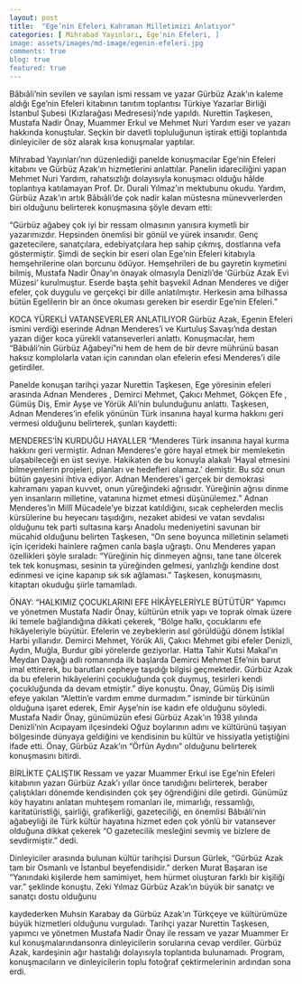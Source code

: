 ```yaml
---
layout: post
title:  "Ege’nin Efeleri Kahraman Milletimizi Anlatıyor"
categories: [ Mihrabad Yayınları, Ege'nin Efeleri, ]
image: assets/images/md-image/egenin-efeleri.jpg 
comments: true
blog: true
featured: true
---
```


Bâbıâli’nin sevilen ve sayılan ismi ressam ve yazar Gürbüz Azak’ın kaleme aldığı Ege’nin Efeleri kitabının tanıtım toplantısı Türkiye Yazarlar Birliği İstanbul Şubesi (Kızlarağası Medresesi)’nde yapıldı. Nurettin Taşkesen, Mustafa Nadir Önay, Muammer Erkul ve Mehmet Nuri Yardım eser ve yazarı hakkında konuştular. Seçkin bir davetli topluluğunun iştirak ettiği toplantıda dinleyiciler de söz alarak kısa konuşmalar yaptılar.

Mihrabad Yayınları’nın düzenlediği panelde konuşmacılar Ege’nin Efeleri kitabını ve Gürbüz Azak’ın hizmetlerini anlattılar. Panelin idareciliğini yapan Mehmet Nuri Yardım, rahatsızlığı dolayısıyla konuşmacı olduğu hâlde toplantıya katılamayan Prof. Dr. Durali Yılmaz’ın mektubunu okudu. Yardım, Gürbüz Azak’ın artık Bâbıâli’de çok nadir kalan müstesna münevverlerden biri olduğunu belirterek konuşmasına şöyle devam etti:

“Gürbüz ağabey çok iyi bir ressam olmasının yanısıra kıymetli bir yazarımızdır. Hepsinden önemlisi bir gönül ve yürek insanıdır. Genç gazetecilere, sanatçılara, edebiyatçılara hep sahip çıkmış, dostlarına vefa göstermiştir. Şimdi de seçkin bir eseri olan Ege’nin Efeleri kitabıyla hemşehrilerine olan borcunu ödüyor. Hemşehrileri de bu gayretin kıymetini bilmiş, Mustafa Nadir Önay’ın önayak olmasıyla Denizli’de ‘Gürbüz Azak Evi Müzesi’ kurulmuştur. Eserde başta şehit başvekil Adnan Menderes ve diğer efeler, çok duygulu ve gerçekçi bir dille anlatılmıştır. Herkesin ama bilhassa bütün Egelilerin bir an önce okuması gereken bir eserdir Ege’nin Efeleri.”

KOCA YÜREKLİ VATANSEVERLER ANLATILIYOR
Gürbüz Azak, Egenin Efeleri ismini verdiği eserinde Adnan Menderes’i ve Kurtuluş Savaşı’nda destan yazan diğer koca yürekli vatanseverleri anlattı. Konuşmacılar, hem “Bâbıâli’nin Gürbüz Ağabeyi”ni hem de hem de bir devre mührünü basan haksız komplolarla vatan için canından olan efelerin efesi Menderes’i dile getirdiler.

Panelde konuşan tarihçi yazar Nurettin Taşkesen, Ege yöresinin efeleri arasında Adnan Menderes , Demirci Mehmet, Çakıcı Mehmet, Gökçen Efe , Gümüş Diş, Emir Ayşe ve Yörük Ali’nin bulunduğunu anlattı. Taşkesen, Adnan Menderes’in efelik yönünün Türk insanına hayal kurma hakkını geri vermesi olduğunu belirterek, şunları kaydetti:

MENDERES’İN KURDUĞU HAYALLER
“Menderes Türk insanına hayal kurma hakkını geri vermiştir. Adnan Menderes'e göre hayal etmek bir memleketin ulaşabileceği en üst seviye. Hakikaten de bu konuyla alakalı ‘Hayal etmesini bilmeyenlerin projeleri, planları ve hedefleri olamaz.&#39; demiştir. Bu söz onun bütün gayesini ihtiva ediyor. Adnan Menderes&#39;i gerçek bir demokrasi kahramanı yapan kuvvet, onun yüreğindeki ağrısıdır. Yüreğinin ağrısı dinme yen insanların milletine, vatanına hizmet etmesi düşünülemez.” Adnan Menderes’in Millî Mücadele’ye bizzat katıldiğını, sıcak cephelerden meclis kürsülerine bu heyecanı taşıdığını, nezaket abidesi ve vatan sevdalısı olduğunu tek parti sultasına karşı Anadolu medeniyetini savunan bir mücahid olduğunu belirten Taşkesen, “On sene boyunca milletinin selameti için içerideki hainlere rağmen canla başla uğraştı. Onu Menderes yapan özellikleri şöyle sıraladı: “Yüreğinin hiç dinmeyen ağrısı, tane tane ölcerek tek tek konuşması, sesinin ta yüreğinden gelmesi, yanlızlığı kendine dost edinmesi ve içine kapanıp sık sık ağlaması.” Taşkesen, konuşmasını, kitaptan okuduğu şiirle tamamladı.

ÖNAY: “HALKIMIZ ÇOCUKLARINI EFE HİKÂYELERİYLE BÜTÜTÜR”
Yapımcı ve yönetmen Mustafa Nadir Önay, kültürün etnik yapı ve toprak olmak üzere iki temele bağlandığına dikkati çekerek, “Bölge halkı, çocuklarını efe hikâyeleriyle büyütür. Efelerin ve zeybeklerin asıl görüldüğü dönem İstiklal Harbi yıllarıdır. Demirci Mehmet, Yörük Ali, Çakıcı Mehmet gibi efeler Denizli, Aydın, Muğla, Burdur gibi yörelerde geziyorlar. Hatta Tahir Kutsi Makal’ın Meydan Dayağı adlı romanında ilk başlarda Demirci Mehmet Efe’nin barut imal ettirerek, bu barutları cepheye taşıdığı bilgisi geçmektedir. Gürbüz Azak da bu efelerin hikâyelerini çocukluğunda çok duymuş, tesirleri kendi çocukluğunda da devam etmiştir.” diye konuştu. Önay, Gümüş Diş isimli efeye yakılan “Alettin’e vardım emme durmadım.” isminde bir türkünün olduğuna işaret ederek, Emir Ayşe’nin ise kadın efe olduğunu söyledi. Mustafa Nadir Önay, günümüzün efesi Gürbüz Azak’ın 1938 yılında Denizli’nin Acıpayam ilçesindeki Oğuz boylarının adını ve kültürünü taşıyan bölgesinde dünyaya geldiğini ve kendisinin bu kültür ve hissiyatla yetiştiğini ifade etti. Önay, Gürbüz Azak’ın “Örfün Aydını” olduğunu belirterek konuşmasını bitirdi.

BİRLİKTE ÇALIŞTIK
Ressam ve yazar Muammer Erkul ise Ege’nin Efeleri kitabının yazarı Gürbüz Azak’ı yıllar önce tanıdığını belirterek, beraber çalıştıkları dönemde kendisinden çok şey öğrendiğini dile getirdi. Günümüz köy hayatını anlatan muhteşem romanları ile, mimarlığı, ressamlığı, karitatüristliği, şairliği, grafikerliği, gazeteciliği, en önemlisi Bâbıâli’nin ağabeyliği ile Türk kültür hayatına hizmet eden çok yönlü bir vatansever olduğuna dikkat çekerek “O gazetecilik mesleğini sevmiş ve bizlere de sevdirmiştir.” dedi.

Dinleyiciler arasında bulunan kültür tarihçisi Dursun Gürlek, “Gürbüz Azak tam bir Osmanlı ve İstanbul beyefendisidir.” derken Murat Başaran ise “Yanındaki kişilerde hem samimiyet, hem hürmet oluşturan farklı bir kişiliği var.” şeklinde konuştu. Zeki Yılmaz Gürbüz Azak’ın büyük bir sanatçı ve sanatçı dostu olduğunu

kaydederken Muhsin Karabay da Gürbüz Azak’ın Türkçeye ve kültürümüze büyük hizmetleri olduğunu vurguladı. Tarihçi yazar Nurettin Taşkesen, yapımcı ve yönetmen Mustafa Nadir Önay ile ressam ve yazar Muammer Er kul konuşmalarındansonra dinleyicilerin sorularına cevap verdiler. Gürbüz Azak, kardeşinin ağır hastalığı dolayısıyla toplantıda bulunamadı. Program, konuşmacıların ve dinleyicilerin toplu fotoğraf çektirmelerinin ardından sona erdi.
